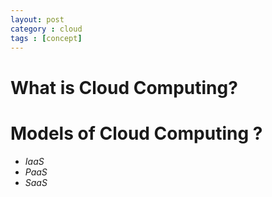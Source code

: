 ```yaml
---
layout: post
category : cloud
tags : [concept]
---
```


# What is Cloud Computing?

# Models of Cloud Computing ?
+ *IaaS*
+ *PaaS*
+ *SaaS*
